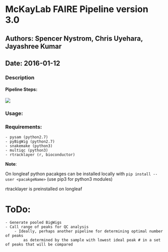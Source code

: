 # McKayLab FAIRE Pipeline version 3.0
## Authors: Spencer Nystrom, Chris Uyehara, Jayashree Kumar
## Date: 2016-01-12

### Description
#### Pipeline Steps:
![]('docs/dag.png')


### Usage:



### Requirements:
	- pysam (python2.7)
	- pyBigWig (python2.7)
	- snakemake (python3)
	- multiqc (python3)
	- rtracklayer (r, bioconductor)	
**Note**: 

On longleaf python pacakges can be installed locally with ` pip install --user <pacakgeName> ` (use pip3 for python3 modules)

rtracklayer is preinstalled on longleaf


# ToDo:
	- Generate pooled BigWigs
	- Call range of peaks for QC analysis
		- Ideally, perhaps another pipeline for determining optimal number of peaks
			as determined by the sample with lowest ideal peak # in a set of peaks that will be compared
